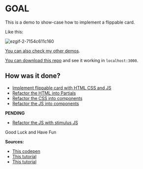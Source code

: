 # GOAL

This is a demo to show-case how to implement a flippable card.

Like this:

![ezgif-2-7154c611c160](https://user-images.githubusercontent.com/45776359/122249288-173e1a80-ce9f-11eb-870d-b8ba3a804d48.gif)

[You can also check my other demos](https://github.com/andrerferrer/dedemos/blob/master/README.md#ded%C3%A9mos).

[You can download this repo](clone_this_repo.md) and see it working in `localhost:3000`.

## How was it done?

* [Implement flippable card with HTML CSS and JS](https://github.com/andrerferrer/card-flip-demo/commit/b697cda721829019291e4790f5cac94c6c63871d)
* [Refactor the HTML into Partials](https://github.com/andrerferrer/card-flip-demo/commit/7732f4f2040aa06ad19240d70a8f1f7c6e2912b1)
* [Refactor the CSS into components](https://github.com/andrerferrer/card-flip-demo/commit/7983b09e0da5fee083186a308bfa63df39f91173)
* [Refactor the JS into components](https://github.com/andrerferrer/card-flip-demo/commit/9b37719b153be248c8a07958acb059d77440c547)

**PENDING**
* [Refactor the JS with stimulus JS]()

Good Luck and Have Fun

**Sources:**
* [This codepen](https://codepen.io/wochap/pen/BzvOZp)
* [This tutorial](https://jefferson-cuartas.medium.com/how-to-create-a-flip-card-effect-using-javascript-767dd945210c)
* [This tutorial](https://www.w3schools.com/howto/howto_css_flip_card.asp)
